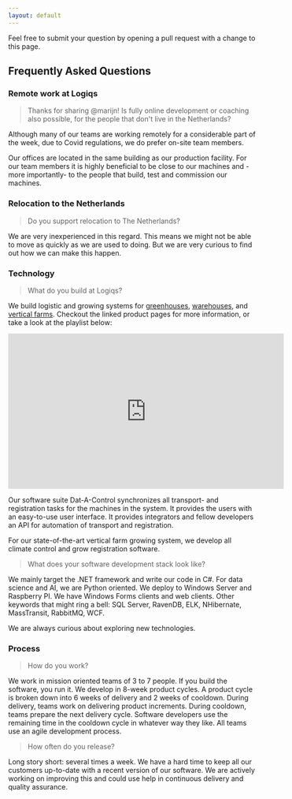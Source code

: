 ```yaml
---
layout: default
---
```


Feel free to submit your question by opening 
a pull request with a change to this page.

## Frequently Asked Questions

### Remote work at Logiqs

> Thanks for sharing @marijn! Is fully online development or coaching also possible, for the people that don't live in the Netherlands?

Although many of our teams are working remotely for a considerable part of the week, due to Covid regulations, we do prefer on-site team members.

Our offices are located in the same building as our production facility.
For our team members it is highly beneficial to be close to our machines and -more importantly- to the people that build, test and commission our machines.

### Relocation to the Netherlands

> Do you support relocation to The Netherlands?

We are very inexperienced in this regard.
This means we might not be able to move as quickly as we are used to doing.
But we are very curious to find out how we can make this happen.

### Technology

> What do you build at Logiqs?

We build logistic and growing systems for 
[greenhouses](https://www.logiqs.nl/tuinbouw-automatisering/), 
[warehouses](https://www.logiqs.nl/icube-as-rs/), and 
[vertical farms](https://www.logiqs.nl/vertical-farming/).
Checkout the linked product pages for more information, or take a look at the playlist below:

<iframe width="560" height="315" src="https://www.youtube.com/embed/videoseries?list=PLwlpnWk7Ux75qu7QJ2dfxXp5kyeJ4AyEo" title="YouTube video player" frameborder="0" allow="accelerometer; autoplay; clipboard-write; encrypted-media; gyroscope; picture-in-picture" allowfullscreen></iframe>

Our software suite Dat-A-Control synchronizes all transport- and registration tasks for the machines in the system. It provides the users with an easy-to-use user interface. It provides integrators and fellow developers an API for automation of transport and registration.

For our state-of-the-art vertical farm growing system,
we develop all climate control and grow registration software.

> What does your software development stack look like?

We mainly target the .NET framework and write our code in C#.
For data science and AI, we are Python oriented.
We deploy to Windows Server and Raspberry PI. We have Windows Forms clients and web clients. 
Other keywords that might ring a bell: SQL Server, RavenDB, ELK, NHibernate, MassTransit, RabbitMQ, WCF.

We are always curious about exploring new technologies.

### Process

> How do you work?

We work in mission oriented teams of 3 to 7 people.
If you build the software, you run it.
We develop in 8-week product cycles. A product cycle is broken down into 6 weeks of delivery and 2 weeks of cooldown. 
During delivery, teams work on delivering product increments.
During cooldown, teams prepare the next delivery cycle.
Software developers use the remaining time in the cooldown cycle in whatever way they like.
All teams use an agile development process.

> How often do you release?

Long story short: several times a week.
We have a hard time to keep all our customers up-to-date with a recent version of our software.
We are actively working on improving this and could use help in continuous delivery and quality assurance.